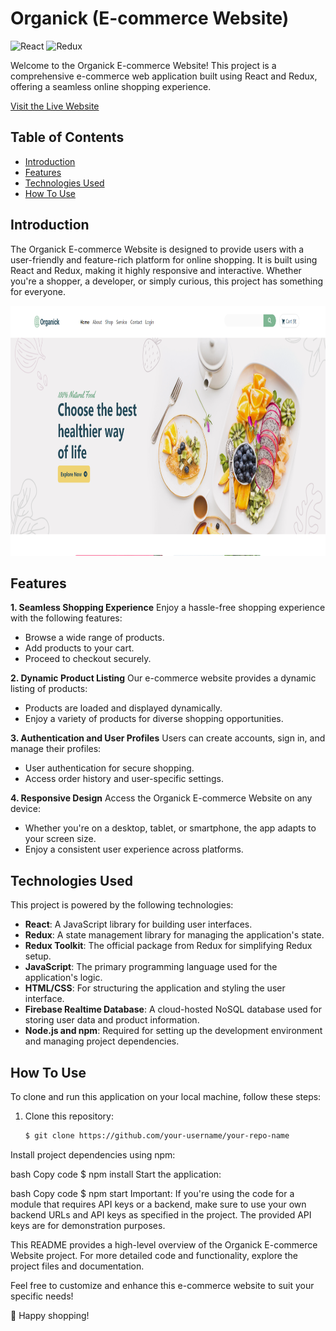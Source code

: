 # Organick (E-commerce Website)

![React](https://img.shields.io/badge/React-18.0.0-blue)
![Redux](https://img.shields.io/badge/Redux-4.1.0-green)

Welcome to the Organick E-commerce Website! This project is a comprehensive e-commerce web application built using React and Redux, offering a seamless online shopping experience.

[Visit the Live Website](https://organick-e-commerce-website-1pp3.vercel.app/)

## Table of Contents
- [Introduction](#introduction)
- [Features](#features)
- [Technologies Used](#technologies-used)
- [How To Use](#how-to-use)

## Introduction
The Organick E-commerce Website is designed to provide users with a user-friendly and feature-rich platform for online shopping. It is built using React and Redux, making it highly responsive and interactive. Whether you're a shopper, a developer, or simply curious, this project has something for everyone.

<div align="center">
  <img src="./Screenshot 2023-10-12 202133.png" alt="Application Screenshot" height="400">
</div>

## Features

**1. Seamless Shopping Experience**
Enjoy a hassle-free shopping experience with the following features:
- Browse a wide range of products.
- Add products to your cart.
- Proceed to checkout securely.

**2. Dynamic Product Listing**
Our e-commerce website provides a dynamic listing of products:
- Products are loaded and displayed dynamically.
- Enjoy a variety of products for diverse shopping opportunities.

**3. Authentication and User Profiles**
Users can create accounts, sign in, and manage their profiles:
- User authentication for secure shopping.
- Access order history and user-specific settings.

**4. Responsive Design**
Access the Organick E-commerce Website on any device:
- Whether you're on a desktop, tablet, or smartphone, the app adapts to your screen size.
- Enjoy a consistent user experience across platforms.

## Technologies Used
This project is powered by the following technologies:

- **React**: A JavaScript library for building user interfaces.
- **Redux**: A state management library for managing the application's state.
- **Redux Toolkit**: The official package from Redux for simplifying Redux setup.
- **JavaScript**: The primary programming language used for the application's logic.
- **HTML/CSS**: For structuring the application and styling the user interface.
- **Firebase Realtime Database**: A cloud-hosted NoSQL database used for storing user data and product information.
- **Node.js and npm**: Required for setting up the development environment and managing project dependencies.

## How To Use
To clone and run this application on your local machine, follow these steps:

1. Clone this repository:
   ```bash
   $ git clone https://github.com/your-username/your-repo-name
Install project dependencies using npm:

bash
Copy code
$ npm install
Start the application:

bash
Copy code
$ npm start
Important: If you're using the code for a module that requires API keys or a backend, make sure to use your own backend URLs and API keys as specified in the project. The provided API keys are for demonstration purposes.

This README provides a high-level overview of the Organick E-commerce Website project. For more detailed code and functionality, explore the project files and documentation.

Feel free to customize and enhance this e-commerce website to suit your specific needs!

🚀 Happy shopping!
